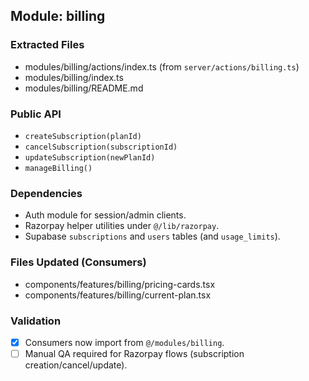## Module: billing

### Extracted Files
- modules/billing/actions/index.ts (from `server/actions/billing.ts`)
- modules/billing/index.ts
- modules/billing/README.md

### Public API
- `createSubscription(planId)`
- `cancelSubscription(subscriptionId)`
- `updateSubscription(newPlanId)`
- `manageBilling()`

### Dependencies
- Auth module for session/admin clients.
- Razorpay helper utilities under `@/lib/razorpay`.
- Supabase `subscriptions` and `users` tables (and `usage_limits`).

### Files Updated (Consumers)
- components/features/billing/pricing-cards.tsx
- components/features/billing/current-plan.tsx

### Validation
- [x] Consumers now import from `@/modules/billing`.
- [ ] Manual QA required for Razorpay flows (subscription creation/cancel/update).
